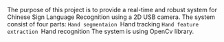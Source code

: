 The purpose of this project is to provide a real-time and robust system for Chinese Sign Language Recognition using a 2D USB camera. The system consist of four parts:
`Hand segmentaion
`Hand tracking
`Hand feature extraction
`Hand recognition
The system is using OpenCv library.